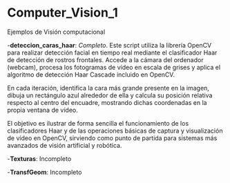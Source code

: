 # Computer_Vision_1
 Ejemplos de Visión computacional

 -**deteccion_caras_haar**: *Completo*. Este script utiliza la librería OpenCV para realizar detección facial en tiempo real 
mediante el clasificador Haar de detección de rostros frontales. Accede a la cámara 
del ordenador (webcam), procesa los fotogramas de vídeo en escala de grises y 
aplica el algoritmo de detección Haar Cascade incluido en OpenCV. 

En cada iteración, identifica la cara más grande presente en la imagen, dibuja un 
rectángulo azul alrededor de ella y calcula su posición relativa respecto al centro 
del encuadre, mostrando dichas coordenadas en la propia ventana de vídeo. 

El objetivo es ilustrar de forma sencilla el funcionamiento de los clasificadores Haar 
y de las operaciones básicas de captura y visualización de vídeo en OpenCV, sirviendo 
como punto de partida para sistemas más avanzados de visión artificial y robótica. 
 
 -**Texturas**: Incompleto
 
 -**TransfGeom**: Incompleto

